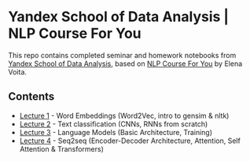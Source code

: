 # Yandex School of Data Analysis | NLP Course For You

This repo contains completed seminar and homework notebooks from [Yandex School of Data Analysis](https://github.com/yandexdataschool/nlp_course/tree/2024), based on [NLP Course For You](https://lena-voita.github.io/nlp_course.html) by Elena Voita.

## Contents
*   [Lecture 1](https://github.com/HarutHunan/YandexSDA_NLPCourseForYou_Homeworks/tree/main/Lecture1_Word_Embeddings) - Word Embeddings (Word2Vec, intro to gensim & nltk)
*   [Lecture 2](https://github.com/HarutHunan/YandexSDA_NLPCourseForYou_Homeworks/tree/main/Lecture2_Text_Classification) - Text classification (CNNs, RNNs from scratch)
*   [Lecture 3](https://github.com/HarutHunan/YandexSDA_NLPCourseForYou_Homeworks/tree/main/Lecture3_Language_Models) - Language Models (Basic Architecture, Training)
*   [Lecture 4](https://github.com/HarutHunan/YandexSDA_NLPCourseForYou_Homeworks/tree/main/Lecture4_Attention) - Seq2seq (Encoder-Decoder Architecture, Attention, Self Attention & Transformers)

